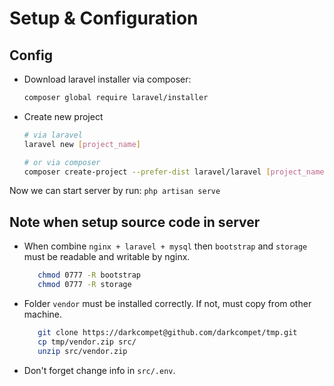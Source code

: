 # Setup & Configuration


## Config

- Download laravel installer via composer:

   ```bash
   composer global require laravel/installer
   ```

- Create new project

   ```bash
   # via laravel
   laravel new [project_name]

   # or via composer
   composer create-project --prefer-dist laravel/laravel [project_name] "5.8.*"
   ```

Now we can start server by run: `php artisan serve`



## Note when setup source code in server

- When combine `nginx + laravel + mysql` then `bootstrap` and `storage` must be readable and writable by nginx.

   ```bash
      chmod 0777 -R bootstrap
      chmod 0777 -R storage
   ```

- Folder `vendor` must be installed correctly. If not, must copy from other machine.

   ```bash
      git clone https://darkcompet@github.com/darkcompet/tmp.git
      cp tmp/vendor.zip src/
      unzip src/vendor.zip
   ```

- Don't forget change info in `src/.env`.

